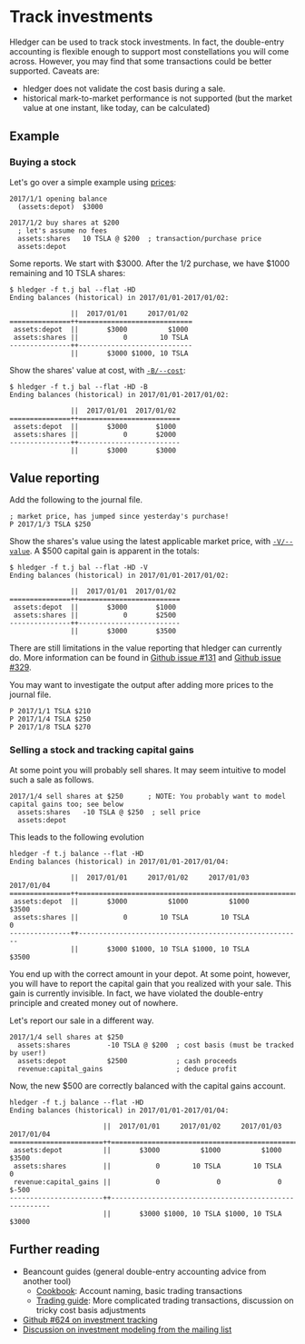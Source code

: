 # Track investments

Hledger can be used to track stock investments.
In fact, the double-entry accounting is flexible enough to support most constellations you will come across.
However, you may find that some transactions could be better supported.
Caveats are:
- hledger does not validate the cost basis during a sale.
- historical mark-to-market performance is not supported
  (but the market value at one instant, like today, can be calculated)

## Example
### Buying a stock

Let's go over a simple example using [prices](/journal.html#prices):

```journal
2017/1/1 opening balance
  (assets:depot)  $3000

2017/1/2 buy shares at $200
  ; let's assume no fees
  assets:shares   10 TSLA @ $200  ; transaction/purchase price
  assets:depot

```

Some reports.
We start with $3000.
After the 1/2 purchase, we have $1000 remaining and 10 TSLA shares:
```shell
$ hledger -f t.j bal --flat -HD
Ending balances (historical) in 2017/01/01-2017/01/02:

               ||  2017/01/01     2017/01/02
===============++============================
 assets:depot  ||       $3000          $1000
 assets:shares ||           0        10 TSLA
---------------++----------------------------
               ||       $3000 $1000, 10 TSLA
```

Show the shares' value at cost, with [`-B/--cost`](/hledger.html#reporting-options):
```shell
$ hledger -f t.j bal --flat -HD -B
Ending balances (historical) in 2017/01/01-2017/01/02:

               ||  2017/01/01  2017/01/02
===============++=========================
 assets:depot  ||       $3000       $1000
 assets:shares ||           0       $2000
---------------++-------------------------
               ||       $3000       $3000
```

## Value reporting
Add the following to the journal file.
```journal
; market price, has jumped since yesterday's purchase!
P 2017/1/3 TSLA $250
```

Show the shares's value using the latest applicable market price,
with [`-V/--value`](/hledger.html#market-value).
A $500 capital gain is apparent in the totals:
```shell
$ hledger -f t.j bal --flat -HD -V
Ending balances (historical) in 2017/01/01-2017/01/02:

               ||  2017/01/01  2017/01/02
===============++=========================
 assets:depot  ||       $3000       $1000
 assets:shares ||           0       $2500
---------------++-------------------------
               ||       $3000       $3500
```

There are still limitations in the value reporting that hledger can currently do.
More information can be found in [Github issue #131](https://github.com/simonmichael/hledger/issues/131) and [Github issue #329](https://github.com/simonmichael/hledger/issues/329).

You may want to investigate the output after adding more prices to the journal file.
```journal
P 2017/1/1 TSLA $210
P 2017/1/4 TSLA $250
P 2017/1/8 TSLA $270
```

### Selling a stock and tracking capital gains
At some point you will probably sell shares.
It may seem intuitive to model such a sale as follows.
```journal
2017/1/4 sell shares at $250      ; NOTE: You probably want to model capital gains too; see below
  assets:shares   -10 TSLA @ $250  ; sell price
  assets:depot
```

This leads to the following evolution
```shell
hledger -f t.j balance --flat -HD
Ending balances (historical) in 2017/01/01-2017/01/04:

               ||  2017/01/01     2017/01/02     2017/01/03  2017/01/04
===============++=======================================================
 assets:depot  ||       $3000          $1000          $1000       $3500
 assets:shares ||           0        10 TSLA        10 TSLA           0
---------------++-------------------------------------------------------
               ||       $3000 $1000, 10 TSLA $1000, 10 TSLA       $3500
```

You end up with the correct amount in your depot.
At some point, however, you will have to report the capital gain that you realized with your sale.
This gain is currently invisible.
In fact, we have violated the double-entry principle and created money out of nowhere.

Let's report our sale in a different way.
```journal
2017/1/4 sell shares at $250
  assets:shares         -10 TSLA @ $200  ; cost basis (must be tracked by user!)
  assets:depot          $2500            ; cash proceeds
  revenue:capital_gains                  ; deduce profit
```

Now, the new $500 are correctly balanced with the capital gains account.
```shell
hledger -f t.j balance --flat -HD
Ending balances (historical) in 2017/01/01-2017/01/04:

                       ||  2017/01/01     2017/01/02     2017/01/03  2017/01/04
=======================++=======================================================
 assets:depot          ||       $3000          $1000          $1000       $3500
 assets:shares         ||           0        10 TSLA        10 TSLA           0
 revenue:capital_gains ||           0              0              0       $-500
-----------------------++-------------------------------------------------------
                       ||       $3000 $1000, 10 TSLA $1000, 10 TSLA       $3000
```

## Further reading

- Beancount guides (general double-entry accounting advice from another tool)
    - [Cookbook][beancount_cookbook]: Account naming, basic trading transactions
    - [Trading guide][beancount_trading]: More complicated trading transactions, discussion on tricky cost basis adjustments
- [Github #624 on investment tracking](https://github.com/simonmichael/hledger/issues/624)
- [Discussion on investment modeling from the mailing list](https://groups.google.com/forum/#!topic/hledger/e8Ss7ZL4ADI)

[beancount_cookbook]: http://furius.ca/beancount/doc/cookbook
[beancount_trading]: http://furius.ca/beancount/doc/trading
